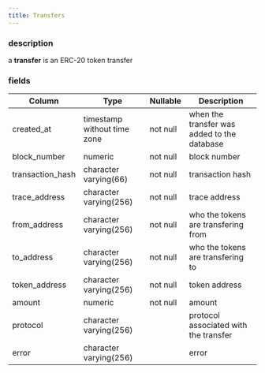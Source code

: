 ```yaml
---
title: Transfers
---
```

### description

a **transfer** is an ERC-20 token transfer

### fields

| Column           | Type                        | Nullable | Description                                 |
|------------------|-----------------------------|----------|---------------------------------------------|
| created_at       | timestamp without time zone | not null | when the transfer was added to the database |
| block_number     | numeric                     | not null | block number                                |
| transaction_hash | character varying(66)       | not null | transaction hash                            |
| trace_address    | character varying(256)      | not null | trace address                               |
| from_address     | character varying(256)      | not null | who the tokens are transfering from         |
| to_address       | character varying(256)      | not null | who the tokens are transfering to           |
| token_address    | character varying(256)      | not null | token address                               |
| amount           | numeric                     | not null | amount                                      |
| protocol         | character varying(256)      |          | protocol associated with the transfer       |
| error            | character varying(256)      |          | error                                       |
